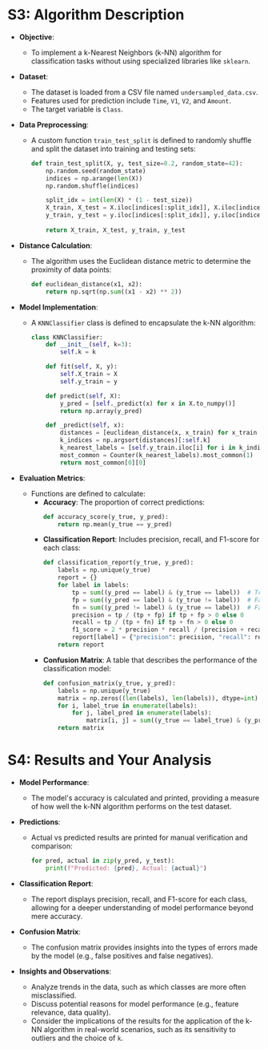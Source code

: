 ﻿# S3: Algorithm Description

- **Objective**:
    - To implement a k-Nearest Neighbors (k-NN) algorithm for classification tasks without using specialized libraries
      like `sklearn`.

- **Dataset**:
    - The dataset is loaded from a CSV file named `undersampled_data.csv`.
    - Features used for prediction include `Time`, `V1`, `V2`, and `Amount`.
    - The target variable is `Class`.

- **Data Preprocessing**:
    - A custom function `train_test_split` is defined to randomly shuffle and split the dataset into training and
      testing sets:
      ```python
      def train_test_split(X, y, test_size=0.2, random_state=42):
          np.random.seed(random_state)
          indices = np.arange(len(X))
          np.random.shuffle(indices)
  
          split_idx = int(len(X) * (1 - test_size))
          X_train, X_test = X.iloc[indices[:split_idx]], X.iloc[indices[split_idx:]]
          y_train, y_test = y.iloc[indices[:split_idx]], y.iloc[indices[split_idx:]]
          
          return X_train, X_test, y_train, y_test
      ```

- **Distance Calculation**:
    - The algorithm uses the Euclidean distance metric to determine the proximity of data points:
      ```python
      def euclidean_distance(x1, x2):
          return np.sqrt(np.sum((x1 - x2) ** 2))
      ```

- **Model Implementation**:
    - A `KNNClassifier` class is defined to encapsulate the k-NN algorithm:
      ```python
      class KNNClassifier:
          def __init__(self, k=3):
              self.k = k
  
          def fit(self, X, y):
              self.X_train = X
              self.y_train = y
  
          def predict(self, X):
              y_pred = [self._predict(x) for x in X.to_numpy()]
              return np.array(y_pred)
  
          def _predict(self, x):
              distances = [euclidean_distance(x, x_train) for x_train in self.X_train.to_numpy()]
              k_indices = np.argsort(distances)[:self.k]
              k_nearest_labels = [self.y_train.iloc[i] for i in k_indices]
              most_common = Counter(k_nearest_labels).most_common(1)
              return most_common[0][0]
      ```

- **Evaluation Metrics**:
    - Functions are defined to calculate:
        - **Accuracy**: The proportion of correct predictions:
          ```python
          def accuracy_score(y_true, y_pred):
              return np.mean(y_true == y_pred)
          ```
        - **Classification Report**: Includes precision, recall, and F1-score for each class:
          ```python
          def classification_report(y_true, y_pred):
              labels = np.unique(y_true)
              report = {}
              for label in labels:
                  tp = sum((y_pred == label) & (y_true == label))  # True positives
                  fp = sum((y_pred == label) & (y_true != label))  # False positives
                  fn = sum((y_pred != label) & (y_true == label))  # False negatives
                  precision = tp / (tp + fp) if tp + fp > 0 else 0
                  recall = tp / (tp + fn) if tp + fn > 0 else 0
                  f1_score = 2 * precision * recall / (precision + recall) if precision + recall > 0 else 0
                  report[label] = {"precision": precision, "recall": recall, "f1-score": f1_score}
              return report
          ```
        - **Confusion Matrix**: A table that describes the performance of the classification model:
          ```python
          def confusion_matrix(y_true, y_pred):
              labels = np.unique(y_true)
              matrix = np.zeros((len(labels), len(labels)), dtype=int)
              for i, label_true in enumerate(labels):
                  for j, label_pred in enumerate(labels):
                      matrix[i, j] = sum((y_true == label_true) & (y_pred == label_pred))
              return matrix
          ```

# S4: Results and Your Analysis

- **Model Performance**:
    - The model's accuracy is calculated and printed, providing a measure of how well the k-NN algorithm performs on the
      test dataset.

- **Predictions**:
    - Actual vs predicted results are printed for manual verification and comparison:
      ```python
      for pred, actual in zip(y_pred, y_test):
          print(f"Predicted: {pred}, Actual: {actual}")
      ```

- **Classification Report**:
    - The report displays precision, recall, and F1-score for each class, allowing for a deeper understanding of model
      performance beyond mere accuracy.

- **Confusion Matrix**:
    - The confusion matrix provides insights into the types of errors made by the model (e.g., false positives and false
      negatives).

- **Insights and Observations**:
    - Analyze trends in the data, such as which classes are more often misclassified.
    - Discuss potential reasons for model performance (e.g., feature relevance, data quality).
    - Consider the implications of the results for the application of the k-NN algorithm in real-world scenarios, such
      as its sensitivity to outliers and the choice of `k`.
